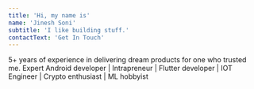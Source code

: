 ```yaml
---
title: 'Hi, my name is'
name: 'Jinesh Soni'
subtitle: 'I like building stuff.'
contactText: 'Get In Touch'
---
```


5+ years of experience in delivering dream products for one who trusted me. Expert Android developer | Intrapreneur | Flutter developer | IOT Engineer | Crypto enthusiast | ML hobbyist
